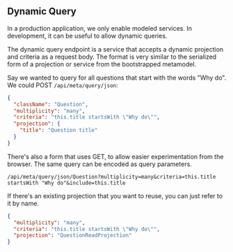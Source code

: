 Dynamic Query
-------------

In a production application, we only enable modeled services. In development, it can be useful to allow dynamic queries.

The dynamic query endpoint is a service that accepts a dynamic projection and criteria as a request body. The format is very similar to the serialized form of a projection or service from the bootstrapped metamodel.

Say we wanted to query for all questions that start with the words "Why do". We could POST `/api/meta/query/json`:

```json
{
  "className": "Question",
  "multiplicity": "many",
  "criteria": "this.title startsWith \"Why do\"",
  "projection": {
    "title": "Question title"
  }
}
```

There's also a form that uses GET, to allow easier experimentation from the browser. The same query can be encoded as query parameters.

`/api/meta/query/json/Question?multiplicity=many&criteria=this.title startsWith "Why do"&include=this.title`

If there's an existing projection that you want to reuse, you can just refer to it by name.

```json
{
  "multiplicity": "many",
  "criteria": "this.title startsWith \"Why do\"",
  "projection": "QuestionReadProjection"
}
```
